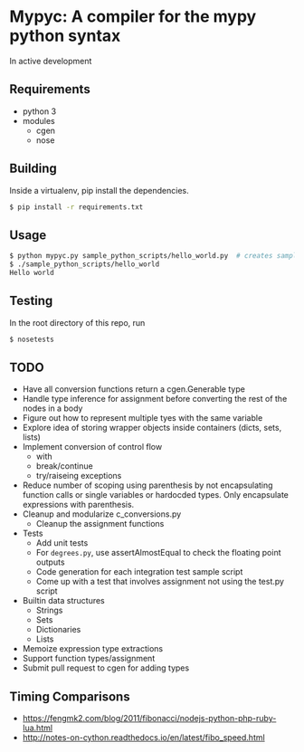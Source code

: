 # Mypyc: A compiler for the mypy python syntax
In active development


## Requirements
- python 3
- modules
  - cgen
  - nose


## Building
Inside a virtualenv, pip install the dependencies.
```sh
$ pip install -r requirements.txt
```


## Usage
```sh
$ python mypyc.py sample_python_scripts/hello_world.py  # creates sample_python_scripts/hello_world.c and sample_python_scripts/hello_world executable
$ ./sample_python_scripts/hello_world
Hello world
```

## Testing
In the root directory of this repo, run
```sh
$ nosetests
```


## TODO
- Have all conversion functions return a cgen.Generable type
- Handle type inference for assignment before converting the rest of the nodes in a body
- Figure out how to represent multiple tyes with the same variable
- Explore idea of storing wrapper objects inside containers (dicts, sets, lists)
- Implement conversion of control flow
  - with
  - break/continue
  - try/raiseing exceptions
- Reduce number of scoping using parenthesis by not encapsulating function calls or single variables or hardocded types. Only encapsulate expressions with parenthesis.
- Cleanup and modularize c_conversions.py
  - Cleanup the assignment functions
- Tests
  - Add unit tests
  - For `degrees.py`, use assertAlmostEqual to check the floating point outputs
  - Code generation for each integration test sample script
  - Come up with a test that involves assignment not using the test.py script
- Builtin data structures
  - Strings
  - Sets
  - Dictionaries
  - Lists
- Memoize expression type extractions
- Support function types/assignment
- Submit pull request to cgen for adding types

## Timing Comparisons
- https://fengmk2.com/blog/2011/fibonacci/nodejs-python-php-ruby-lua.html
- http://notes-on-cython.readthedocs.io/en/latest/fibo_speed.html
